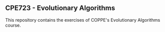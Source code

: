 ## CPE723 - Evolutionary Algorithms

This repository contains the exercises of COPPE's Evolutionary Algorithms course.
